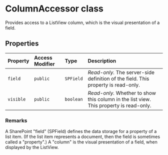 # ColumnAccessor class







Provides access to a ListView column, which is the visual presentation of a field.



## Properties

| Property	   | Access Modifier | Type	| Description|
|:-------------|:----|:-------|:-----------|
|`field`     | `public` | `SPField` | _Read-only._ The server-side definition of the field. This property is read-only. |
|`visible`     | `public` | `boolean` | _Read-only._ Whether to show this column in the list view. This property is read-only. |







### Remarks

A SharePoint "field" (SPField) defines the data storage for a property of a list item. (If the list item represents a document, then the field is sometimes called a "property".) A "column" is the visual presentation of a field, when displayed by the ListView.

